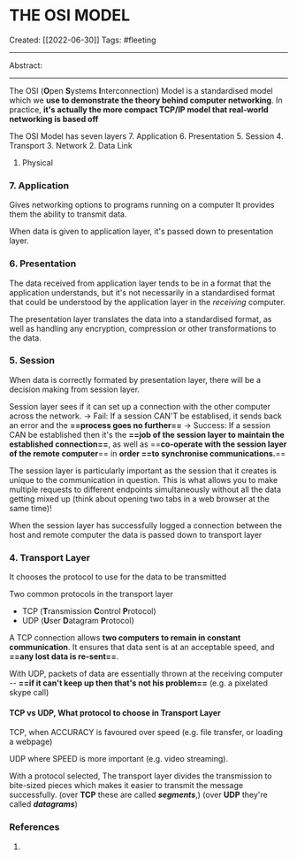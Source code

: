

# THE OSI MODEL
Created:  [[2022-06-30]]
Tags: #fleeting 

---
Abstract:


---
The OSI (**O**pen **S**ystems **I**nterconnection) Model is a standardised model which we **use to demonstrate the theory behind computer networking**. In practice, **it's actually the more compact TCP/IP model that real-world networking is based off**


The OSI Model has seven layers
7. Application
6. Presentation
5. Session
4. Transport
3. Network
2. Data Link
1.  Physical 


### 7. Application 
Gives networking options to programs running on a computer
It provides them the ability to transmit data.

When data is given to application layer, it's passed down to presentation layer.

### 6. Presentation
The data received from application layer tends to be in a format that the application understands, but it's not necessarily in a standardised format that could be understood by the application layer in the _receiving_ computer. 

The presentation layer translates the data into a standardised format, as well as handling any encryption, compression or other transformations to the data.

### 5. Session
When data is correctly formated by presentation layer, there will be a decision making from session layer.

Session layer sees if it can set up a connection with the other computer across the network. 
-> Fail: If a session CAN'T be establised, it sends back an error and the **==process goes no further==**
-> Success: If a session CAN be established then it's the **==job of the session layer to maintain the established connection==**, as well as ==**co-operate with the session layer of the remote computer**== in **order ==to synchronise communications.**==

The session layer is particularly important as the session that it creates is unique to the communication in question. This is what allows you to make multiple requests to different endpoints simultaneously without all the data getting mixed up (think about opening two tabs in a web browser at the same time)!

When the session layer has successfully logged a connection between the host and remote computer the data is passed down to transport layer


### 4. Transport Layer
It chooses the protocol to use for the data to be transmitted

Two common protocols in the transport layer 
- TCP (**T**ransmission **C**ontrol **P**rotocol) 
- UDP (**U**ser **D**atagram **P**rotocol)


A TCP connection allows **two computers to remain in constant communication**. It ensures that data sent is at an acceptable speed, and **==any lost data is re-sent==**.


With UDP, packets of data are essentially thrown at the receiving computer -- **==if it can't keep up then that's not his problem==** 
(e.g. a pixelated skype call)


#### TCP vs UDP, What protocol to choose in Transport Layer
TCP, when ACCURACY is favoured over speed (e.g. file transfer, or loading a webpage) 

UDP where SPEED is more important (e.g. video streaming).



With a protocol selected, 
The transport layer divides the transmission to bite-sized pieces which makes it easier to transmit the message successfully. 
(over **TCP** these are called **_segments_**,) 
(over **UDP** they're called **_datagrams_**)





### References
1. 